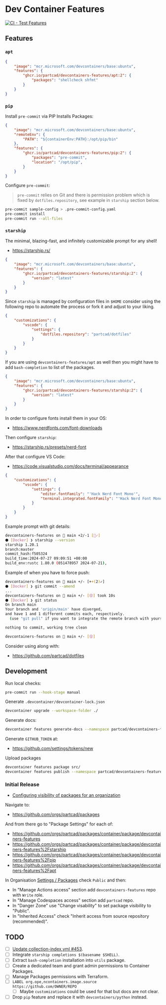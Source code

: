 # Dev Container Features

[![CI - Test Features](https://github.com/partcad/devcontainers-features/actions/workflows/test.yaml/badge.svg)](https://github.com/partcad/devcontainers-features/actions/workflows/test.yaml)

## Features

### `apt`

```json
{
    "image": "mcr.microsoft.com/devcontainers/base:ubuntu",
    "features": {
        "ghcr.io/partcad/devcontainers-features/apt:2": {
            "packages": "shellcheck shfmt"
        }
    }
}
```

### `pip`

Install `pre-commit` via PIP Installs Packages:

```json
{
    "image": "mcr.microsoft.com/devcontainers/base:ubuntu",
    "remoteEnv": {
        "PATH": "${containerEnv:PATH}:/opt/pip/bin"
    },
    "features": {
        "ghcr.io/partcad/devcontainers-features/pip:2": {
            "packages": "pre-commit",
            "location": "/opt/pip",
        }
    }
}
```

Configure `pre-commit`:

> `pre-commit` relies on Git and there is permission problem
> which is fixed by `dotfiles.repository`, see example in `starship` section below.

```bash
pre-commit sample-config > .pre-commit-config.yaml
pre-commit install
pre-commit run --all-files
```

### `starship`

The minimal, blazing-fast, and infinitely customizable prompt for any shell!

* <https://starship.rs/>

```json
{
    "image": "mcr.microsoft.com/devcontainers/base:ubuntu",
    "features": {
        "ghcr.io/partcad/devcontainers-features/starship:2": {
            "version": "latest"
        }
    }
}
```

Since `starship` is managed by configuration files in `$HOME` consider using the following repo to automate the process or fork it and adjust to your liking.

```json
{
    "customizations": {
        "vscode": {
            "settings": {
                "dotfiles.repository": "partcad/dotfiles"
            }
        }
    }
}
```

If you are using `devcontainers-features/apt` as well then you might have to add `bash-completion` to list of the packages.

```json
{
    "image": "mcr.microsoft.com/devcontainers/base:ubuntu",
    "features": {
        "ghcr.io/partcad/devcontainers-features/starship:2": {
            "version": "latest"
        }
    }
}
```

In order to configure fonts install them in your OS:

* <https://www.nerdfonts.com/font-downloads>

Then configure `starship`:

* <https://starship.rs/presets/nerd-font>

After that configure VS Code:

* <https://code.visualstudio.com/docs/terminal/appearance>

```json
{
    "customizations": {
        "vscode": {
            "settings": {
                "editor.fontFamily": "'Hack Nerd Font Mono'",
                "terminal.integrated.fontFamily": "'Hack Nerd Font Mono'"
            }
        }
    }
}
```

Example prompt with git details:

```bash
devcontainers-features on  main +2/-1 [📝✓]
⬢ [Docker] ❯ starship --version
starship 1.20.1
branch:master
commit_hash:f505324
build_time:2024-07-27 09:09:51 +00:00
build_env:rustc 1.80.0 (051478957 2024-07-21),
```

Example of when you have to force push:

```bash
devcontainers-features on  main +/- [++(2)✓]
⬢ [Docker] ❯ git commit --amend
...
devcontainers-features on  main +/- [😵] took 10s
⬢ [Docker] ❯ git status
On branch main
Your branch and 'origin/main' have diverged,
and have 1 and 1 different commits each, respectively.
  (use "git pull" if you want to integrate the remote branch with yours)

nothing to commit, working tree clean

devcontainers-features on  main +/- [😵]
```

Consider using along with:

* <https://github.com/partcad/dotfiles>

## Development

Run local checks:

```bash
pre-commit run --hook-stage manual
```

Generate `.devcontainer/devcontainer-lock.json`

```bash
devcontainer upgrade --workspace-folder ./
```

Generate docs:

```bash
devcontainer features generate-docs --namespace partcad/devcontainers-features --project-folder src/
```

Generate `GITHUB_TOKEN` at:

* <https://github.com/settings/tokens/new>

Upload packages

```bash
devcontainer features package src/
devcontainer features publish --namespace partcad/devcontainers-features src/
```

### Initial Release

* [Configuring visibility of packages for an organization](https://docs.github.com/en/packages/learn-github-packages/configuring-a-packages-access-control-and-visibility#configuring-visibility-of-packages-for-an-organization)

Navigate to:

* https://github.com/orgs/partcad/packages

And from there go to "Package Settings" for each of:

* https://github.com/orgs/partcad/packages/container/package/devcontainers-features
* https://github.com/orgs/partcad/packages/container/package/devcontainers-features%2Fstarship
* https://github.com/orgs/partcad/packages/container/package/devcontainers-features%2Fpip
* https://github.com/orgs/partcad/packages/container/package/devcontainers-features%2Fapt

In Organisation [Settings / Packages](https://github.com/organizations/partcad/settings/packages) check `Public` and then:

* In "Manage Actions access" section add `devcontainers-features` repo with `Write` role.
* In "Manage Codespaces access" section add `partcad` repo.
* In "Danger Zone" use "Change visability" to set package visibility to "Public".
* In "Inherited Access" check "Inherit access from source repository (recommended)".

## TODO

* [ ] [Update collection-index.yml #453](https://github.com/devcontainers/devcontainers.github.io/pull/453).
* [ ] Integrate `starship completions $(basename $SHELL)`.
* [ ] Extract `bash-completion` installation into `utils` package.
* [ ] Create a dedicated team and grant admin permissions to Container Packages.
* [ ] Manage Packages permissions with Terraform.
* [ ] `LABEL org.ope,ncontainers.image.source https://github.com/OWNER/REPO`
  * [ ] Maybe `customizations` could be used for that but docs are not clear.
* [ ] Drop `pip` feature and replace it with `devcontainers/python` instead.

